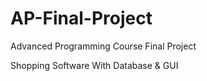 # AP-Final-Project
Advanced Programming Course Final Project

Shopping Software With Database & GUI
